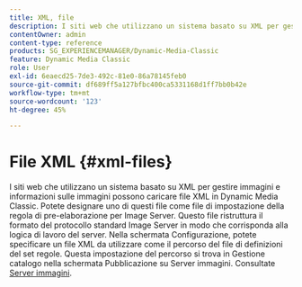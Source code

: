 ```yaml
---
title: XML, file
description: I siti web che utilizzano un sistema basato su XML per gestire immagini e informazioni sulle immagini possono caricare file XML in Dynamic Media Classic. Ulteriori informazioni sui file XML.
contentOwner: admin
content-type: reference
products: SG_EXPERIENCEMANAGER/Dynamic-Media-Classic
feature: Dynamic Media Classic
role: User
exl-id: 6eaecd25-7de3-492c-81e0-86a78145feb0
source-git-commit: df689ff5a127bfbc400ca5331168d1ff7bb0b42e
workflow-type: tm+mt
source-wordcount: '123'
ht-degree: 45%

---
```


# File XML {#xml-files}

I siti web che utilizzano un sistema basato su XML per gestire immagini e informazioni sulle immagini possono caricare file XML in Dynamic Media Classic. Potete designare uno di questi file come file di impostazione della regola di pre-elaborazione per Image Server. Questo file ristruttura il formato del protocollo standard Image Server in modo che corrisponda alla logica di lavoro del server. Nella schermata Configurazione, potete specificare un file XML da utilizzare come il percorso del file di definizioni del set regole. Questa impostazione del percorso si trova in Gestione catalogo nella schermata Pubblicazione su Server immagini. Consultate [Server immagini](publish-setup.md#image_server).
